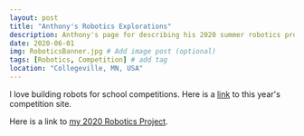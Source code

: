 ```yaml
---
layout: post
title: "Anthony's Robotics Explorations"
description: Anthony's page for describing his 2020 summer robotics projects.
date: 2020-06-01
img: RoboticsBanner.jpg # Add image post (optional)
tags: [Robotics, Competition] # add tag
location: "Collegeville, MN, USA"
---
```


I love building robots for school competitions.  Here is a [link](https://www.visitstcloud.com/2020-mn-state-vex-robotics-competition/) to this year's competition site.

Here is a link to [my 2020 Robotics Project](../files/Robotics/Robotics-Project).
